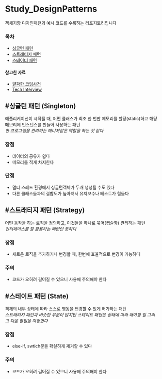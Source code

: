 # Study_DesignPatterns
 객체지향 디자인패턴과 예시 코드를 수록하는 리포지토리입니다
### 목차
+ [싱글턴 패턴](#싱글턴-패턴-singleton)
+ [스트래티지 패턴](#스트레티지-패턴-ㄴingleton)
+ [스테이터 패턴](#스테이트-패턴-state)
#### 참고한 자료
 + [얄팍한 코딩사전](https://www.youtube.com/c/%EC%96%84%ED%8C%8D%ED%95%9C%EC%BD%94%EB%94%A9%EC%82%AC%EC%A0%84)
 + [Tech Interview](https://gyoogle.dev/blog/)
 

## #싱글턴 패턴 (Singleton)
애플리케이션이 시작될 때, 어떤 클래스가 최초 한 번만 메모리를 할당(static)하고 해당 메모리에 인스턴스를 만들어 사용하는 패턴  
*한 프로그램을 관리하는 매니저같은 역할을 하는 것 같다*
### 장점
 + 데이터의 공유가 쉽다
 + 메모리를 적게 차지한다
### 단점
 + 멀티 스레드 환경에서 싱글턴객체가 두개 생성될 수도 있다
 + 다른 클래스들과의 결합도가 높아져서 유지보수나 테스트가 힘들다

## #스트래티지 패턴 (Strategy)
어떤 동작을 하는 로직을 정의하고, 이것들을 하나로 묶어(캡슐화) 관리하는 패턴  
*인터페이스를 잘 활용하는 패턴인 듯하다*
### 장점
 + 새로운 로직을 추가하거나 변경할 때, 한번에 효율적으로 변경이 가능하다
### 주의
 + 코드가 오히려 길어질 수 있으니 사용에 주의해야 한다
 
 ## #스테이트 패턴 (State)
객체의 내부 상태에 따라 스스로 행동을 변경할 수 있게 허가하는 패턴  
*스트래티지 패턴과 비슷한 부분이 많지만 스테이트 패턴은 상태에 따라 해야할 일 그리고 다음 할일을 지정한다*
### 장점
 + else-if, swtich문을 확실하게 제거할 수 있다
### 주의
+ 코드가 오히려 길어질 수 있으니 사용에 주의해야 한다
